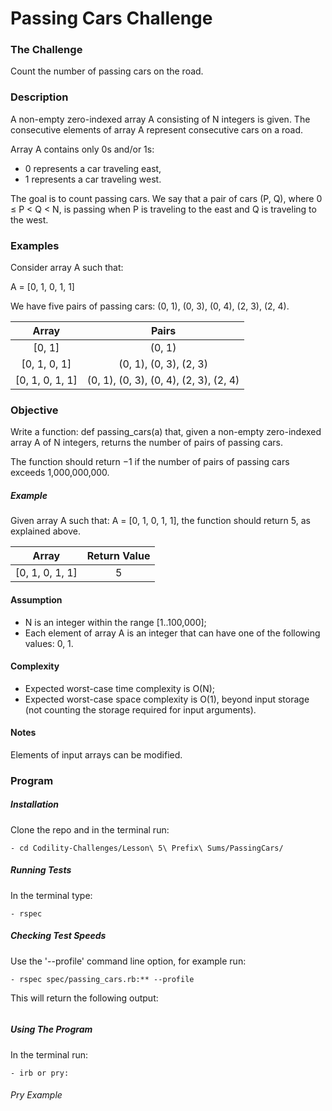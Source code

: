 # Passing Cars Challenge

### The Challenge

Count the number of passing cars on the road.

### Description

A non-empty zero-indexed array A consisting of N integers is given. The consecutive elements of array A represent consecutive cars on a road.

Array A contains only 0s and/or 1s:

- 0 represents a car traveling east,
- 1 represents a car traveling west.

The goal is to count passing cars. We say that a pair of cars (P, Q), where 0 ≤ P < Q < N, is passing when P is traveling to the east and Q is traveling to the west.

### Examples

Consider array A such that:

A = [0, 1, 0, 1, 1]

We have five pairs of passing cars: (0, 1), (0, 3), (0, 4), (2, 3), (2, 4).

Array  | Pairs
:-------------: | :------------------------------:
[0, 1] | (0, 1)
[0, 1, 0, 1] | (0, 1), (0, 3), (2, 3)
[0, 1, 0, 1, 1] | (0, 1), (0, 3), (0, 4), (2, 3), (2, 4)

### Objective
Write a function: def passing_cars(a) that, given a non-empty zero-indexed array A of N integers, returns the number of pairs of passing cars.

The function should return −1 if the number of pairs of passing cars exceeds 1,000,000,000.

##### Example
Given array A such that: A = [0, 1, 0, 1, 1], the function should return 5, as explained above.

Array  | Return Value
:-------------: | :------------------------------:
[0, 1, 0, 1, 1] | 5

#### Assumption

- N is an integer within the range [1..100,000];
- Each element of array A is an integer that can have one of the following values: 0, 1.

#### Complexity

- Expected worst-case time complexity is O(N);
- Expected worst-case space complexity is O(1), beyond input storage (not counting the storage required for input arguments).

#### Notes
Elements of input arrays can be modified.

### Program

##### Installation
Clone the repo and in the terminal run:
```
- cd Codility-Challenges/Lesson\ 5\ Prefix\ Sums/PassingCars/
```

##### Running Tests
In the terminal type:
```
- rspec
```

##### Checking Test Speeds
Use the '--profile' command line option, for example run:

```
- rspec spec/passing_cars.rb:** --profile
```

This will return the following output:

```
```

##### Using The Program
In the terminal run:

```
- irb or pry:
```

###### Pry Example
```
```
